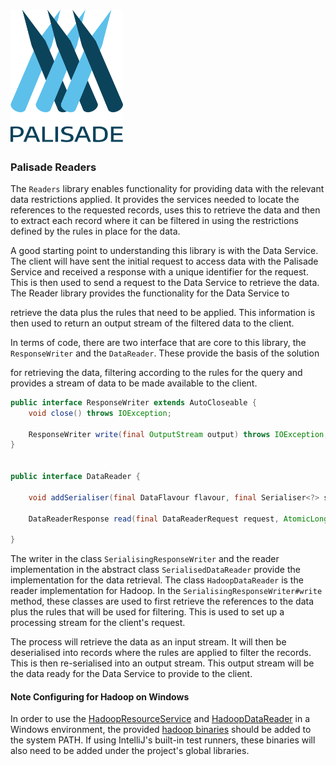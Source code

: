 <!---
Copyright 2018-2021 Crown Copyright

Licensed under the Apache License, Version 2.0 (the "License");
you may not use this file except in compliance with the License.
You may obtain a copy of the License at

  http://www.apache.org/licenses/LICENSE-2.0

Unless required by applicable law or agreed to in writing, software
distributed under the License is distributed on an "AS IS" BASIS,
WITHOUT WARRANTIES OR CONDITIONS OF ANY KIND, either express or implied.
See the License for the specific language governing permissions and
limitations under the License.
--->

# <img src="logos/logo.svg" width="180">

### Palisade Readers

The `Readers` library enables functionality for providing data with the relevant
data restrictions applied. It provides the services needed to locate the
references to the requested records, uses this to retrieve the data and then
to extract each record where it can be filtered in using the restrictions
defined by the rules in place for the data.

A good starting point to understanding this library is with the Data Service.
The client will have sent the initial request to access data with
the Palisade Service and received a response with a unique identifier for the
request. This is then used to send a request to the Data Service to retrieve
the data. The Reader library provides the functionality for the Data Service to

retrieve the data plus the rules that need to be applied. This information is
then used to return an output stream of the filtered data to the client.

In terms of code, there are two interface that are core to this library, the
`ResponseWriter` and the `DataReader`. These provide the basis of the solution

for retrieving the data, filtering according to the rules for the query and
provides a stream of data to be made available to the client.


```java
public interface ResponseWriter extends AutoCloseable {
    void close() throws IOException;

    ResponseWriter write(final OutputStream output) throws IOException;
}


public interface DataReader {

    void addSerialiser(final DataFlavour flavour, final Serialiser<?> serialiser);

    DataReaderResponse read(final DataReaderRequest request, AtomicLong recordsProcessed, AtomicLong recordsReturned) throws NoCapacityException;
    
}

```
The writer in the class `SerialisingResponseWriter` and the reader
implementation in the abstract class `SerialisedDataReader` provide the
implementation for the data retrieval. The class `HadoopDataReader`
is the reader implementation for Hadoop. In the
`SerialisingResponseWriter#write` method, these classes are used to
first retrieve the references to the data plus the rules that will be used for
filtering. This is used to set up a processing stream for the client's request.

The process will retrieve the data as an input stream. It will then be
deserialised into records where the rules are applied to filter the records.
This is then re-serialised into an output stream.  This output stream will be
the data ready for the Data Service to provide to the client.


#### Note Configuring for Hadoop on Windows

In order to use the [HadoopResourceService](hadoop-resource/src/main/java/uk/gov/gchq/palisade/service/resource/service/HadoopResourceService.java) and [HadoopDataReader](hadoop-reader/src/main/java/uk/gov/gchq/palisade/reader/HadoopDataReader.java) in a Windows environment, the provided [hadoop binaries](hadoop-resource/src/test/resources/bin/) should be added to the system PATH.
If using IntelliJ's built-in test runners, these binaries will also need to be added under the project's global libraries.
